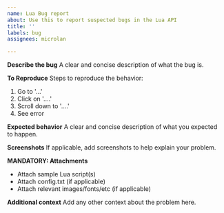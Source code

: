 ```yaml
---
name: Lua Bug report
about: Use this to report suspected bugs in the Lua API
title: ''
labels: bug
assignees: microlan

---
```


**Describe the bug**
A clear and concise description of what the bug is.

**To Reproduce**
Steps to reproduce the behavior:
1. Go to '...'
2. Click on '....'
3. Scroll down to '....'
4. See error

**Expected behavior**
A clear and concise description of what you expected to happen.

**Screenshots**
If applicable, add screenshots to help explain your problem.

**MANDATORY: Attachments**
- Attach sample Lua script(s)
- Attach config.txt (if applicable)
- Attach relevant images/fonts/etc (if applicable)

**Additional context**
Add any other context about the problem here.
